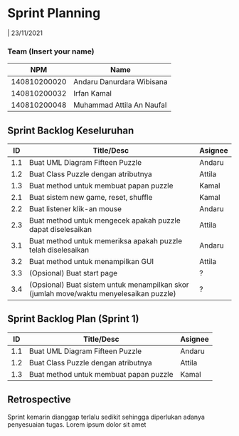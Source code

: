 # Sprint Planning 
| 23/11/2021

### Team (Insert your name)
| NPM           | Name        |
| ------------- |-------------|
| 140810200020  | Andaru Danurdara Wibisana    |
| 140810200032  | Irfan Kamal    |
| 140810200048  | Muhammad Attila An Naufal |

## Sprint Backlog Keseluruhan 
| ID  | Title/Desc | Asignee | 
| --- | ---------- | ------- | 
| 1.1 | Buat UML Diagram Fifteen Puzzle | Andaru | 
| 1.2 | Buat Class Puzzle dengan atributnya | Attila | 
| 1.3 | Buat method untuk membuat papan puzzle | Kamal | 
| 2.1 | Buat sistem new game, reset, shuffle | Kamal | 
| 2.2 | Buat listener klik-an mouse | Andaru | 
| 2.3 | Buat method untuk mengecek apakah puzzle dapat diselesaikan | Attila | 
| 3.1 | Buat method untuk memeriksa apakah puzzle telah diselesaikan | Andaru | 
| 3.2 | Buat method untuk menampilkan GUI | Attila | 
| 3.3 | (Opsional) Buat start page | ? |
| 3.4 | (Opsional) Buat sistem untuk menampilkan skor (jumlah move/waktu menyelesaikan puzzle) | ? |

## Sprint Backlog Plan (Sprint 1)
| ID  | Title/Desc | Asignee | 
| --- | ---------- | ------- | 
| 1.1 | Buat UML Diagram Fifteen Puzzle | Andaru | 
| 1.2 | Buat Class Puzzle dengan atributnya | Attila | 
| 1.3 | Buat method untuk membuat papan puzzle | Kamal | 

## Retrospective 

Sprint kemarin dianggap terlalu sedikit sehingga diperlukan adanya penyesuaian tugas. Lorem ipsum dolor sit amet

